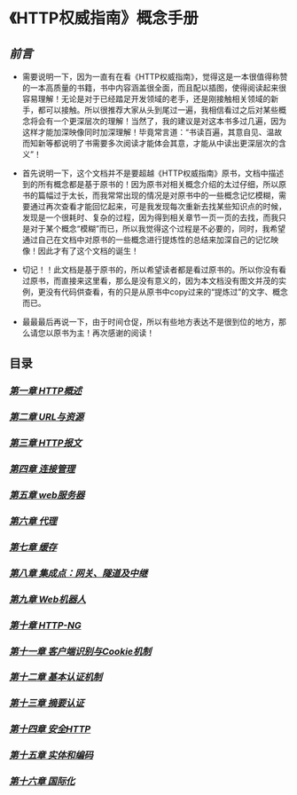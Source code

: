 # 《HTTP权威指南》概念手册

## *前言*

* 需要说明一下，因为一直有在看《HTTP权威指南》，觉得这是一本很值得称赞的一本高质量的书籍，书中内容涵盖很全面，而且配以插图，使得阅读起来很容易理解！无论是对于已经踏足开发领域的老手，还是刚接触相关领域的新手，都可以接触。所以很推荐大家从头到尾过一遍，我相信看过之后对某些概念将会有一个更深层次的理解！当然了，我的建议是对这本书多过几遍，因为这样才能加深映像同时加深理解！毕竟常言道：“书读百遍，其意自见、温故而知新等都说明了书需要多次阅读才能体会其意，才能从中读出更深层次的含义”！

* 首先说明一下，这个文档并不是要超越《HTTP权威指南》原书，文档中描述到的所有概念都是基于原书的！因为原书对相关概念介绍的太过仔细，所以原书的篇幅过于太长，而我常常出现的情况是对原书中的一些概念记忆模糊，需要通过再次查看才能回忆起来，可是我发现每次重新去找某些知识点的时候，发现是一个很耗时、复杂的过程，因为得到相关章节一页一页的去找，而我只是对于某个概念“模糊”而已，所以我觉得这个过程是不必要的，同时，我希望通过自己在文档中对原书的一些概念进行提炼性的总结来加深自己的记忆映像！因此才有了这个文档的诞生！

* 切记！！此文档是基于原书的，所以希望读者都是看过原书的。所以你没有看过原书，而直接来这里看，那么是没有意义的，因为本文档没有图文并茂的实例，更没有代码供查看，有的只是从原书中copy过来的“提炼过”的文字、概念而已。

* 最最最后再说一下，由于时间仓促，所以有些地方表达不是很到位的地方，那么请您以原书为主！再次感谢的阅读！




## 目录

### *[第一章 HTTP概述](https://github.com/woai30231/http/tree/master/%E7%AC%AC%E4%B8%80%E7%AB%A0%20HTTP%20%E6%A6%82%E8%BF%B0)*


### *[第二章 URL与资源](https://github.com/woai30231/http/tree/master/%E7%AC%AC%E4%BA%8C%E7%AB%A0%20URL%E4%B8%8E%E8%B5%84%E6%BA%90)*


### *[第三章 HTTP报文](https://github.com/woai30231/http/tree/master/%E7%AC%AC%E4%B8%89%E7%AB%A0%20HTTP%E6%8A%A5%E6%96%87)*


### *[第四章 连接管理](https://github.com/woai30231/http/tree/master/%E7%AC%AC%E5%9B%9B%E7%AB%A0%20%E8%BF%9E%E6%8E%A5%E7%AE%A1%E7%90%86)*

### *[第五章 web服务器](https://github.com/woai30231/http/tree/master/%E7%AC%AC%E4%BA%94%E7%AB%A0%20web%E6%9C%8D%E5%8A%A1%E5%99%A8)*

### *[第六章 代理](https://github.com/woai30231/http/tree/master/%E7%AC%AC%E5%85%AD%E7%AB%A0%20%E4%BB%A3%E7%90%86)*

### *[第七章 缓存](https://github.com/woai30231/http/tree/master/%E7%AC%AC%E4%B8%83%E7%AB%A0%20%E7%BC%93%E5%AD%98)*

### *[第八章 集成点：网关、隧道及中继](https://github.com/woai30231/http/tree/master/%E7%AC%AC%E5%85%AB%E7%AB%A0%20%E9%9B%86%E6%88%90%E7%82%B9%EF%BC%9A%E7%BD%91%E5%85%B3%E3%80%81%E9%9A%A7%E9%81%93%E5%8F%8A%E4%B8%AD%E7%BB%A7)*

### *[第九章 Web机器人](https://github.com/woai30231/http/tree/master/%E7%AC%AC%E4%B9%9D%E7%AB%A0%20Web%E6%9C%BA%E5%99%A8%E4%BA%BA)*

### *[第十章 HTTP-NG](https://github.com/woai30231/http/tree/master/%E7%AC%AC%E5%8D%81%E7%AB%A0%20HTTP-NG)*

### *[第十一章 客户端识别与Cookie机制](https://github.com/woai30231/http/tree/master/%E7%AC%AC%E5%8D%81%E4%B8%80%E7%AB%A0%20%E5%AE%A2%E6%88%B7%E7%AB%AF%E8%AF%86%E5%88%AB%E4%B8%8ECookie%E6%9C%BA%E5%88%B6)*

### *[第十二章 基本认证机制](https://github.com/woai30231/http/tree/master/%E7%AC%AC%E5%8D%81%E4%BA%8C%E7%AB%A0%20%E5%9F%BA%E6%9C%AC%E8%AE%A4%E8%AF%81%E6%9C%BA%E5%88%B6)*

### *[第十三章 摘要认证](https://github.com/woai30231/http/tree/master/%E7%AC%AC%E5%8D%81%E4%B8%89%E7%AB%A0%20%E6%91%98%E8%A6%81%E8%AE%A4%E8%AF%81)*

### *[第十四章 安全HTTP](https://github.com/woai30231/http/tree/master/%E7%AC%AC%E5%8D%81%E5%9B%9B%E7%AB%A0%20%E5%AE%89%E5%85%A8HTTP)*

### *[第十五章 实体和编码](https://github.com/woai30231/http/tree/master/%E7%AC%AC%E5%8D%81%E4%BA%94%E7%AB%A0%20%E5%AE%9E%E4%BD%93%E5%92%8C%E7%BC%96%E7%A0%81)*

### *[第十六章 国际化](https://github.com/woai30231/http/tree/master/%E7%AC%AC%E5%8D%81%E5%85%AD%E7%AB%A0%20%E5%9B%BD%E9%99%85%E5%8C%96)*